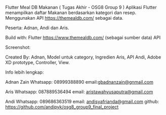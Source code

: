 Flutter Meal DB Makanan ( Tugas Akhir - OSG8 Group 9 )
Aplikasi Flutter menampilkan daftar Makanan berdasarkan kategori dan resep.
Menggunakan API https://themealdb.com/ sebagai data.

Peserta:
Adnan, Andi dan Aris.

Build with:
Flutter
https://www.themealdb.com/ (sebagai sumber data)
API


Screenshot:


Created By:
Adnan, Model untuk category, Ingredien
Aris, API 
Andi, Adobe XD prototype, Controller, View.

Info lebih lengkap:

Adnan Zain
Whatsapp: 08999388890
email:gbadnanzain@gnmail.com

Aris
Whatsapp: 087889536494
email: aristawahyusaputra@gmail.com

Andi 
Whatsapp: 089686363519
email: andisyafrianda@gmail.com
github: https://github.com/andipyk/osg8_group9_final_project
